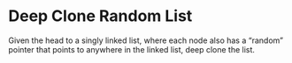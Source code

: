 # Deep Clone Random List

Given the head to a singly linked list, where each node also has a “random” pointer that points to anywhere in the linked list, deep clone the list.